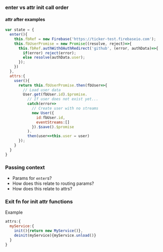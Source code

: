 ### enter vs attr init call order

#### attr after examples

```js
var state = {
  enter(){
    this.fbRef = new Firebase('https://ticker-test.firebaseio.com');
    this.fbUserPromise = new Promise((resolve, reject)=>{
      this.fbRef.authWithOAuthRedirect('github', (error, authData)=>{
        if(error) reject(error);
        else resolve(authData.user);
      });
    })
  },
  attrs:{
    user(){
      return this.fbUserPromise.then(fbUser=>{
        // Load user data
        User.get(fbUser.id).$promise.
          // If user does not exist yet...
          catch(error=>
            // Create user with no streams
            new User({
              id:fbUser.id,
              eventStreams:[]
            }).$save().$promise
          ).
          then(user=>this.user = user)
      });
    }
  }
}
```


### Passing context

- Params for `enter`s?
- How does this relate to routing params?
- How does this relate to attrs?


### Exit fn for init attr functions

Example

```js
attrs:{
  myService:{
    init(){return new MyService()},
    deinit(myService){myService.unload()}
  }
}
```
